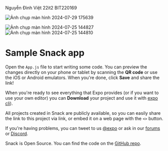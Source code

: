 Nguyễn Đình Việt 22it2 BIT220169

![Ảnh chụp màn hình 2024-07-29 175639](https://github.com/user-attachments/assets/24c7c745-68e7-4315-9768-d407ae35a366)

![Ảnh chụp màn hình 2024-07-25 144827](https://github.com/user-attachments/assets/3e87c1f0-21f9-4847-9977-26a3c840348a)
![Ảnh chụp màn hình 2024-07-25 144810](https://github.com/user-attachments/assets/d67ac071-1e2b-4077-969a-12617f20ba3d)

# Sample Snack app

Open the `App.js` file to start writing some code. You can preview the changes directly on your phone or tablet by scanning the **QR code** or use the iOS or Android emulators. When you're done, click **Save** and share the link!

When you're ready to see everything that Expo provides (or if you want to use your own editor) you can **Download** your project and use it with [expo cli](https://docs.expo.dev/get-started/installation/#expo-cli)).

All projects created in Snack are publicly available, so you can easily share the link to this project via link, or embed it on a web page with the `<>` button.

If you're having problems, you can tweet to us [@expo](https://twitter.com/expo) or ask in our [forums](https://forums.expo.dev/c/expo-dev-tools/61) or [Discord](https://chat.expo.dev/).

Snack is Open Source. You can find the code on the [GitHub repo](https://github.com/expo/snack).
